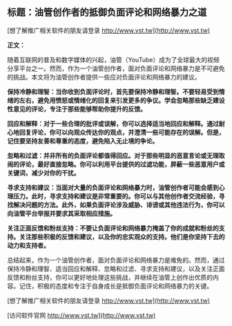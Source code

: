 ## **标题：油管创作者的抵御负面评论和网络暴力之道**

[想了解推广相关软件的朋友请登录 http://www.vst.tw](http://www.vst.tw)

**正文：**

随着互联网的普及和数字媒体的兴起，油管（YouTube）成为了全球最大的视频分享平台之一。然而，作为一个油管创作者，面对负面评论和网络暴力是不可避免的挑战。本文将为油管创作者提供一些应对负面评论和网络暴力的建议。

**保持冷静和理智：当你收到负面评论时，首先要保持冷静和理智。不要轻易受到情绪的左右，避免用愤怒或情绪化的回复来引发更多的争议。学会忽略那些缺乏建设性意见的评论，专注于那些能够帮助你提升的反馈。**

**回应和解释：对于一些合理的批评或误解，你可以选择适当地回应和解释。通过耐心地回复评论，你可以向观众传达你的观点，并澄清一些可能存在的误解。但是，记住要坚持友善和尊重的态度，避免陷入无止境的争论。**

**忽略和过滤：并非所有的负面评论都值得回应。对于那些明显的恶意言论或无理取闹的评论，最好直接忽略。你可以利用平台提供的过滤功能，屏蔽一些恶意用户或关键词，减少对你的干扰。**

**寻求支持和建议：当面对大量的负面评论和网络暴力时，油管创作者可能会感到心理压力。此时，寻求支持和建议是非常重要的。你可以与其他创作者交流经验，寻找解决问题的方法。此外，如果负面评论涉及威胁、诽谤或其他违法行为，你可以向油管平台举报并要求其采取相应措施。**

**关注正面反馈和粉丝支持：不要让负面评论和网络暴力掩盖了你的成就和粉丝的支持。关注那些积极的反馈和建议，以及你的忠实观众的支持。他们是你坚持下去的动力和支持者。**

总结起来，作为一个油管创作者，面对负面评论和网络暴力是难免的。然而，通过保持冷静和理智、适当回应和解释、忽略和过滤、寻求支持和建议，以及关注正面反馈和粉丝支持，你可以更好地处理这些挑战，并继续在油管上创作出优质的内容。记住，积极的态度和专注于自身成长是抵御负面评论和网络暴力的关键。

[想了解推广相关软件的朋友请登录 http://www.vst.tw](http://www.vst.tw)


[访问软件官网 http://www.vst.tw](http://www.vst.tw)
